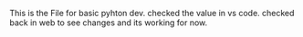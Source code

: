 This is the File for basic pyhton dev.
checked the value in vs code.
checked back in web to see changes and its working for now.
